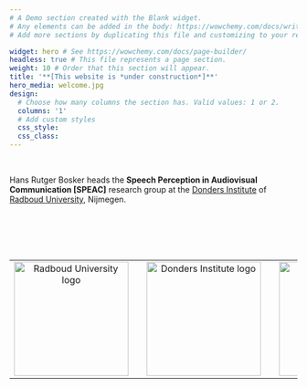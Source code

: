 ```yaml
---
# A Demo section created with the Blank widget.
# Any elements can be added in the body: https://wowchemy.com/docs/writing-markdown-latex/
# Add more sections by duplicating this file and customizing to your requirements.

widget: hero # See https://wowchemy.com/docs/page-builder/
headless: true # This file represents a page section.
weight: 10 # Order that this section will appear.
title: '**[This website is *under construction*]**'
hero_media: welcome.jpg
design:
  # Choose how many columns the section has. Valid values: 1 or 2.
  columns: '1'
  # Add custom styles
  css_style:
  css_class:
---
```


<br>

Hans Rutger Bosker heads the **Speech Perception in Audiovisual Communication [SPEAC]** research group at the [Donders Institute](https://www.ru.nl/donders/) of [Radboud University](https://www.ru.nl), Nijmegen.

<br />
<br />
<br />
<br />

|       |       |       |       |       |
|:-----:|:-----:|:-----:|:-----:|:-----:|
<a href="https://www.ru.nl/"><img src="https://www.ru.nl/views/ru-baseline/images/logos/ru_nl.svg" alt="Radboud University logo" width="200"/></a>|     |<a href="https://www.ru.nl/donders"><img src="https://www.dcc.ru.nl/babybrain/wp-content/uploads/2021/10/DONDERS_LOGO_RGB_large-1024x340.jpg" alt="Donders Institute logo" width="200"/></a>|     |<a href="https://erc.europa.eu/"><img src="https://erc.europa.eu/sites/default/files/LOGO_ERC-FLAG_EU_.jpg" alt="European Research Counsil logo" width="200"/></a>
